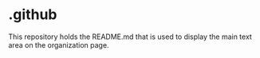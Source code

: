 # .github
This repository holds the README.md that is used to display the main text area on the organization page.
